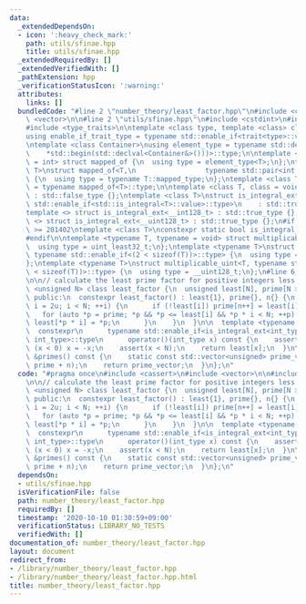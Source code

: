 ```yaml
---
data:
  _extendedDependsOn:
  - icon: ':heavy_check_mark:'
    path: utils/sfinae.hpp
    title: utils/sfinae.hpp
  _extendedRequiredBy: []
  _extendedVerifiedWith: []
  _pathExtension: hpp
  _verificationStatusIcon: ':warning:'
  attributes:
    links: []
  bundledCode: "#line 2 \"number_theory/least_factor.hpp\"\n#include <cassert>\n#include\
    \ <vector>\n\n#line 2 \"utils/sfinae.hpp\"\n#include <cstdint>\n#include <iterator>\n\
    #include <type_traits>\n\ntemplate <class type, template <class> class trait>\n\
    using enable_if_trait_type = typename std::enable_if<trait<type>::value>::type;\n\
    \ntemplate <class Container>\nusing element_type = typename std::decay<decltype(\n\
    \    *std::begin(std::declval<Container&>()))>::type;\n\ntemplate <class T, class\
    \ = int> struct mapped_of {\n  using type = element_type<T>;\n};\ntemplate <class\
    \ T>\nstruct mapped_of<T,\n                 typename std::pair<int, typename T::mapped_type>::first_type>\
    \ {\n  using type = typename T::mapped_type;\n};\ntemplate <class T> using mapped_type\
    \ = typename mapped_of<T>::type;\n\ntemplate <class T, class = void> struct is_integral_ext\
    \ : std::false_type {};\ntemplate <class T>\nstruct is_integral_ext<\n    T, typename\
    \ std::enable_if<std::is_integral<T>::value>::type>\n    : std::true_type {};\n\
    template <> struct is_integral_ext<__int128_t> : std::true_type {};\ntemplate\
    \ <> struct is_integral_ext<__uint128_t> : std::true_type {};\n#if __cplusplus\
    \ >= 201402\ntemplate <class T>\nconstexpr static bool is_integral_ext_v = is_integral_ext<T>::value;\n\
    #endif\n\ntemplate <typename T, typename = void> struct multiplicable_uint {\n\
    \  using type = uint_least32_t;\n};\ntemplate <typename T>\nstruct multiplicable_uint<T,\
    \ typename std::enable_if<(2 < sizeof(T))>::type> {\n  using type = uint_least64_t;\n\
    };\ntemplate <typename T>\nstruct multiplicable_uint<T, typename std::enable_if<(4\
    \ < sizeof(T))>::type> {\n  using type = __uint128_t;\n};\n#line 6 \"number_theory/least_factor.hpp\"\
    \n\n// calculate the least prime factor for positive integers less than N.\ntemplate\
    \ <unsigned N> class least_factor {\n  unsigned least[N], prime[N >> 3], n;\n\n\
    \ public:\n  constexpr least_factor() : least{1}, prime{}, n{} {\n    for (auto\
    \ i = 2u; i < N; ++i) {\n      if (!least[i]) prime[n++] = least[i] = i;\n   \
    \   for (auto *p = prime; *p && *p <= least[i] && *p * i < N; ++p) {\n       \
    \ least[*p * i] = *p;\n      }\n    }\n  }\n\n  template <typename int_type>\n\
    \  constexpr\n      typename std::enable_if<is_integral_ext<int_type>::value,\
    \ int_type>::type\n      operator()(int_type x) const {\n    assert(x);\n    if\
    \ (x < 0) x = -x;\n    assert(x < N);\n    return least[x];\n  }\n\n  const std::vector<unsigned>\
    \ &primes() const {\n    static const std::vector<unsigned> prime_vector(prime,\
    \ prime + n);\n    return prime_vector;\n  }\n};\n"
  code: "#pragma once\n#include <cassert>\n#include <vector>\n\n#include \"utils/sfinae.hpp\"\
    \n\n// calculate the least prime factor for positive integers less than N.\ntemplate\
    \ <unsigned N> class least_factor {\n  unsigned least[N], prime[N >> 3], n;\n\n\
    \ public:\n  constexpr least_factor() : least{1}, prime{}, n{} {\n    for (auto\
    \ i = 2u; i < N; ++i) {\n      if (!least[i]) prime[n++] = least[i] = i;\n   \
    \   for (auto *p = prime; *p && *p <= least[i] && *p * i < N; ++p) {\n       \
    \ least[*p * i] = *p;\n      }\n    }\n  }\n\n  template <typename int_type>\n\
    \  constexpr\n      typename std::enable_if<is_integral_ext<int_type>::value,\
    \ int_type>::type\n      operator()(int_type x) const {\n    assert(x);\n    if\
    \ (x < 0) x = -x;\n    assert(x < N);\n    return least[x];\n  }\n\n  const std::vector<unsigned>\
    \ &primes() const {\n    static const std::vector<unsigned> prime_vector(prime,\
    \ prime + n);\n    return prime_vector;\n  }\n};\n"
  dependsOn:
  - utils/sfinae.hpp
  isVerificationFile: false
  path: number_theory/least_factor.hpp
  requiredBy: []
  timestamp: '2020-10-10 01:30:59+09:00'
  verificationStatus: LIBRARY_NO_TESTS
  verifiedWith: []
documentation_of: number_theory/least_factor.hpp
layout: document
redirect_from:
- /library/number_theory/least_factor.hpp
- /library/number_theory/least_factor.hpp.html
title: number_theory/least_factor.hpp
---
```

